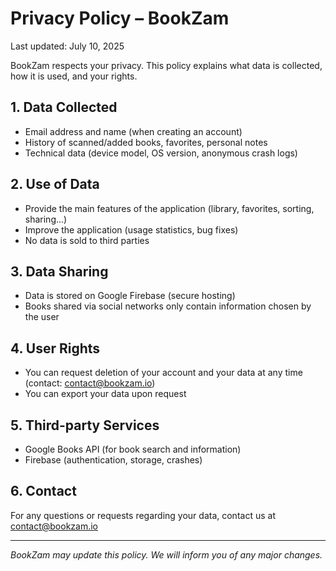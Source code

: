 # Privacy Policy – BookZam

Last updated: July 10, 2025

BookZam respects your privacy. This policy explains what data is collected, how it is used, and your rights.

## 1. Data Collected
- Email address and name (when creating an account)
- History of scanned/added books, favorites, personal notes
- Technical data (device model, OS version, anonymous crash logs)

## 2. Use of Data
- Provide the main features of the application (library, favorites, sorting, sharing...)
- Improve the application (usage statistics, bug fixes)
- No data is sold to third parties

## 3. Data Sharing
- Data is stored on Google Firebase (secure hosting)
- Books shared via social networks only contain information chosen by the user

## 4. User Rights
- You can request deletion of your account and your data at any time (contact: contact@bookzam.io)
- You can export your data upon request

## 5. Third-party Services
- Google Books API (for book search and information)
- Firebase (authentication, storage, crashes)

## 6. Contact
For any questions or requests regarding your data, contact us at contact@bookzam.io

---

*BookZam may update this policy. We will inform you of any major changes.*
